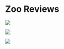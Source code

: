 # Zoo Reviews
<a href="https://codeclimate.com/github/dantediclemente/zoo-review"><img src="https://codeclimate.com/github/dantediclemente/zoo-review/badges/gpa.svg" /></a>

<a href="https://codeclimate.com/github/dantediclemente/zoo-review/coverage"><img src="https://codeclimate.com/github/dantediclemente/zoo-review/badges/coverage.svg" /></a>

<a href="https://codeclimate.com/github/dantediclemente/zoo-review"><img src="https://codeclimate.com/github/dantediclemente/zoo-review/badges/issue_count.svg" /></a>
